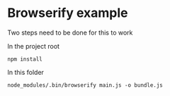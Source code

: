 # Browserify example

Two steps need to be done for this to work

In the project root

    npm install

In this folder

    node_modules/.bin/browserify main.js -o bundle.js
